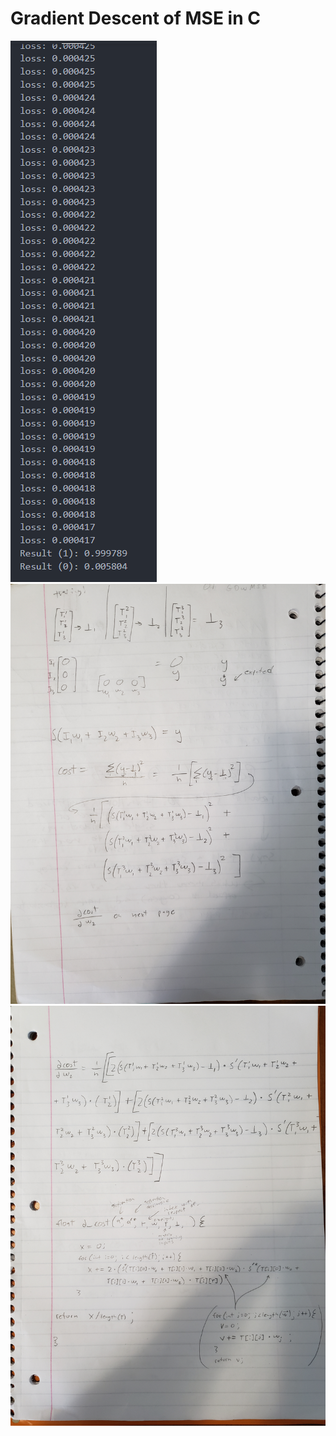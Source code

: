 # Gradient Descent of MSE in C

<img src="assets/demo.png"/>

<img src="assets/1.jpg"/>

<img src="assets/2.jpg"/>